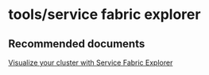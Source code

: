 <properties
	pageTitle="tools/service fabric explorer"
	description="tools/service fabric explorer"
	service="microsoft.servicefabric"
	resource="clusters"
	authors="aashu"
	displayOrder=""
	selfHelpType="generic"
	supportTopicIds="32449695"
	resourceTags=""
	productPesIds="15842"
	cloudEnvironments="public"
/>

# tools/service fabric explorer

## **Recommended documents**
[Visualize your cluster with Service Fabric Explorer](https://azure.microsoft.com/documentation/articles/service-fabric-visualizing-your-cluster/)
